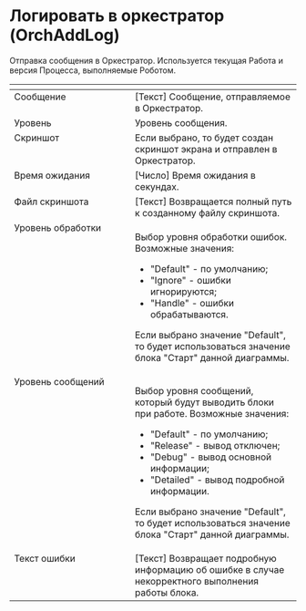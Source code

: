 # Логировать в оркестратор (OrchAddLog)

Отправка сообщения в Оркестратор. Используется текущая Работа и версия Процесса, выполняемые Роботом.

<table data-header-hidden><thead><tr><th width="199.58331298828125" valign="top"></th><th width="279.41668701171875" valign="top"></th></tr></thead><tbody><tr><td valign="top">Сообщение</td><td valign="top">[Текст] Сообщение, отправляемое в Оркестратор.</td></tr><tr><td valign="top">Уровень</td><td valign="top">Уровень сообщения.</td></tr><tr><td valign="top">Скриншот</td><td valign="top">Если выбрано, то будет создан скриншот экрана и отправлен в Оркестратор.</td></tr><tr><td valign="top">Время ожидания</td><td valign="top">[Число] Время ожидания в секундах.</td></tr><tr><td valign="top">Файл скриншота</td><td valign="top">[Текст] Возвращается полный путь к созданному файлу скриншота.</td></tr><tr><td valign="top">Уровень обработки</td><td valign="top"><p>Выбор уровня обработки ошибок. Возможные значения: </p><ul><li>"Default" - по умолчанию; </li><li>"Ignore" - ошибки игнорируются; </li><li>"Handle" - ошибки обрабатываются. </li></ul><p>Если выбрано значение "Default", то будет использоваться значение блока "Старт" данной диаграммы.</p></td></tr><tr><td valign="top">Уровень сообщений</td><td valign="top"><p>Выбор уровня сообщений, который будут выводить блоки при работе. Возможные значения: </p><ul><li>"Default" - по умолчанию; </li><li>"Release" - вывод отключен; </li><li>"Debug" - вывод основной информации; </li><li>"Detailed" - вывод подробной информации. </li></ul><p>Если выбрано значение "Default", то будет использоваться значение блока "Старт" данной диаграммы.</p></td></tr><tr><td valign="top">Текст ошибки</td><td valign="top">[Текст] Возвращает подробную информацию об ошибке в случае некорректного выполнения работы блока.</td></tr></tbody></table>

